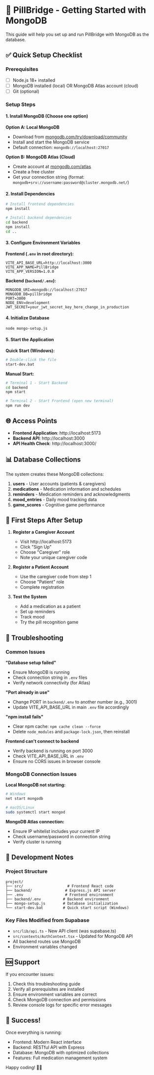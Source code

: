 # 🚀 PillBridge - Getting Started with MongoDB

This guide will help you set up and run PillBridge with MongoDB as the database.

## ✅ Quick Setup Checklist

### Prerequisites
- [ ] Node.js 18+ installed
- [ ] MongoDB installed (local) OR MongoDB Atlas account (cloud)
- [ ] Git (optional)

### Setup Steps

#### 1. Install MongoDB (Choose one option)

**Option A: Local MongoDB**
- Download from [mongodb.com/try/download/community](https://www.mongodb.com/try/download/community)
- Install and start the MongoDB service
- Default connection: `mongodb://localhost:27017`

**Option B: MongoDB Atlas (Cloud)**
- Create account at [mongodb.com/atlas](https://www.mongodb.com/atlas)
- Create a free cluster
- Get your connection string (format: `mongodb+srv://username:password@cluster.mongodb.net/`)

#### 2. Install Dependencies
```bash
# Install frontend dependencies
npm install

# Install backend dependencies
cd backend
npm install
cd ..
```

#### 3. Configure Environment Variables

**Frontend (`.env` in root directory):**
```env
VITE_API_BASE_URL=http://localhost:3000
VITE_APP_NAME=PillBridge
VITE_APP_VERSION=1.0.0
```

**Backend (`backend/.env`):**
```env
MONGODB_URI=mongodb://localhost:27017
MONGODB_DB=pillbridge
PORT=3000
NODE_ENV=development
JWT_SECRET=your_jwt_secret_key_here_change_in_production
```

#### 4. Initialize Database
```bash
node mongo-setup.js
```

#### 5. Start the Application

**Quick Start (Windows):**
```bash
# Double-click the file
start-dev.bat
```

**Manual Start:**
```bash
# Terminal 1 - Start Backend
cd backend
npm start

# Terminal 2 - Start Frontend (open new terminal)
npm run dev
```

## 🌐 Access Points

- **Frontend Application**: http://localhost:5173
- **Backend API**: http://localhost:3000
- **API Health Check**: http://localhost:3000/

## 📊 Database Collections

The system creates these MongoDB collections:

1. **users** - User accounts (patients & caregivers)
2. **medications** - Medication information and schedules
3. **reminders** - Medication reminders and acknowledgments
4. **mood_entries** - Daily mood tracking data
5. **game_scores** - Cognitive game performance

## 🎯 First Steps After Setup

1. **Register a Caregiver Account**
   - Visit http://localhost:5173
   - Click "Sign Up"
   - Choose "Caregiver" role
   - Note your unique caregiver code

2. **Register a Patient Account**
   - Use the caregiver code from step 1
   - Choose "Patient" role
   - Complete registration

3. **Test the System**
   - Add a medication as a patient
   - Set up reminders
   - Track mood
   - Try the pill recognition game

## 🔧 Troubleshooting

### Common Issues

**"Database setup failed"**
- Ensure MongoDB is running
- Check connection string in `.env` files
- Verify network connectivity (for Atlas)

**"Port already in use"**
- Change PORT in `backend/.env` to another number (e.g., 3001)
- Update VITE_API_BASE_URL in main `.env` file accordingly

**"npm install fails"**
- Clear npm cache: `npm cache clean --force`
- Delete `node_modules` and `package-lock.json`, then reinstall

**Frontend can't connect to backend**
- Verify backend is running on port 3000
- Check VITE_API_BASE_URL in `.env`
- Ensure no CORS issues in browser console

### MongoDB Connection Issues

**Local MongoDB not starting:**
```bash
# Windows
net start mongodb

# macOS/Linux
sudo systemctl start mongod
```

**MongoDB Atlas connection:**
- Ensure IP whitelist includes your current IP
- Check username/password in connection string
- Verify cluster is running

## 📝 Development Notes

### Project Structure
```
project/
├── src/                    # Frontend React code
├── backend/               # Express.js API server
├── .env                   # Frontend environment
├── backend/.env          # Backend environment
├── mongo-setup.js        # Database initialization
└── start-dev.bat         # Quick start script (Windows)
```

### Key Files Modified from Supabase
- `src/lib/api.ts` - New API client (was supabase.ts)
- `src/contexts/AuthContext.tsx` - Updated for MongoDB API
- All backend routes use MongoDB
- Environment variables changed

## 🆘 Support

If you encounter issues:

1. Check this troubleshooting guide
2. Verify all prerequisites are installed
3. Ensure environment variables are correct
4. Check MongoDB connection and permissions
5. Review console logs for specific error messages

## 🎉 Success!

Once everything is running:
- Frontend: Modern React interface
- Backend: RESTful API with Express
- Database: MongoDB with optimized collections
- Features: Full medication management system

Happy coding! 💊✨
